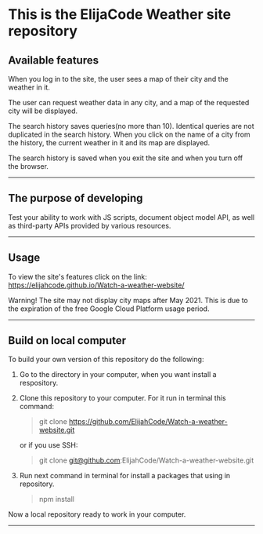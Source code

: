 # This is the ElijaCode Weather site repository

## Available features

When you log in to the site, the user sees a map of their city and the weather in it.

The user can request weather data in any city, and a map of the requested city will be displayed.

The search history saves queries(no more than 10). Identical queries are not duplicated in the search history. When you click on the name of a city from the history, the current weather in it and its map are displayed.

The search history is saved when you exit the site and when you turn off the browser.

---

## The purpose of developing

Test your ability to work with JS scripts, document object model API, as well as third-party APIs provided by various resources.

---

## Usage

To view the site's features click on the link: https://elijahcode.github.io/Watch-a-weather-website/

Warning! The site may not display city maps after May 2021. This is due to the expiration of the free Google Cloud Platform usage period.

---

## Build on local computer

To build your own version of this repository do the following:

1.  Go to the directory in your computer, when you want install a respository.
2.  Clone this repository to your computer. For it run in terminal this command:

    > git clone https://github.com/ElijahCode/Watch-a-weather-website.git

    or if you use SSH:

    > git clone git@github.com:ElijahCode/Watch-a-weather-website.git

3.  Run next command in terminal for install a packages that using in repository.
    > npm install

Now a local repository ready to work in your computer.

---

